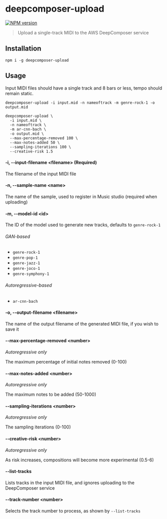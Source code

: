 # deepcomposer-upload

<span class="badge-npmversion"><a href="https://npmjs.org/package/deepcomposer-upload" title="View this project on NPM"><img src="https://img.shields.io/npm/v/deepcomposer-upload.svg" alt="NPM version" /></a></span>

> Upload a single-track MIDI to the AWS DeepComposer service

## Installation

```
npm i -g deepcomposer-upload
```

## Usage

Input MIDI files should have a single track and 8 bars or less, tempo should remain static.

```
deepcomposer-upload -i input.mid -n nameoftrack -m genre-rock-1 -o output.mid
```

```
deepcomposer-upload \
  -i input.mid \
  -n nameoftrack \
  -m ar-cnn-bach \
  -o output.mid \
  --max-percentage-removed 100 \
  --max-notes-added 50 \
  --sampling-iterations 100 \
  --creative-risk 1.5
```

#### -i, --input-filename &lt;filename&gt; (Required)

The filename of the input MIDI file

#### -n, --sample-name &lt;name&gt;

The name of the sample, used to register in Music studio (required when uploading)

#### -m, --model-id &lt;id&gt;

The ID of the model used to generate new tracks, defaults to `genre-rock-1`

###### GAN-based

* `genre-rock-1`
* `genre-pop-1`
* `genre-jazz-1`
* `genre-joco-1`
* `genre-symphony-1`

###### Autoregressive-based

* `ar-cnn-bach`

#### -o, --output-filename &lt;filename&gt;

The name of the output filename of the generated MIDI file, if you wish to save it

#### --max-percentage-removed &lt;number&gt;

_Autoregressive only_

The maximum percentage of initial notes removed (0-100)

#### --max-notes-added &lt;number&gt;

_Autoregressive only_

The maximum notes to be added (50-1000)

#### --sampling-iterations &lt;number&gt;

_Autoregressive only_

The sampling iterations (0-100)

#### --creative-risk &lt;number&gt;

_Autoregressive only_

As risk increases, compositions will become more experimental (0.5-6)

#### --list-tracks

Lists tracks in the input MIDI file, and ignores uploading to the DeepComposer service

#### --track-number &lt;number&gt;

Selects the track number to process, as shown by `--list-tracks`
